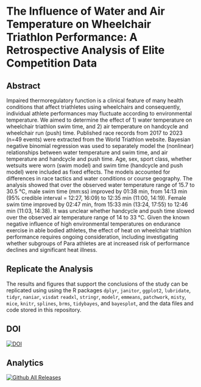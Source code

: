 # The Influence of Water and Air Temperature on Wheelchair Triathlon Performance: A Retrospective Analysis of Elite Competition Data

## Abstract
Impaired thermoregulatory function is a clinical feature of many health conditions that affect triathletes using wheelchairs and consequently, individual athlete performances may fluctuate according to environmental temperature. We aimed to determine the effect of 1) water temperature on wheelchair triathlon swim time, and 2) air temperature on handcycle and wheelchair run (push) time. Published race records from 2017 to 2023 (n=49 events) were extracted from the World Triathlon website. Bayesian negative binomial regression was used to separately model the (nonlinear) relationships between water temperature and swim time, and air temperature and handcycle and push time. Age, sex, sport class, whether wetsuits were worn (swim model) and swim time (handcycle and push model) were included as fixed effects. The models accounted for differences in race tactics and water conditions or course geography. The analysis showed that over the observed water temperature range of 15.7 to 30.5 °C, male swim time (mm:ss) improved by 01:38 min, from 14:13 min (95% credible interval = 12:27, 16:09) to 12:35 min (11:00, 14:19). Female swim time improved by 02:47 min, from 15:33 min (13:24, 17:55) to 12:46 min (11:03, 14:38). It was unclear whether handcycle and push time slowed over the observed air temperature range of 14 to 33 °C. Given the known negative influence of high environmental temperatures on endurance exercise in able bodied athletes, the effect of heat on wheelchair triathlon performance requires ongoing consideration, including investigating whether subgroups of Para athletes are at increased risk of performance declines and significant heat illness.

## Replicate the Analysis
The results and figures that support the conclusions of the study can be replicated using using the R packages `dplyr`, `janitor`, `ggplot2`, `lubridate`, `tidyr`, `naniar`, `visdat`
`readxl`, `stringr`, `modelr`, `emmeans`, `patchwork`, `misty`, `mice`, `knitr`, `splines`, `brms`, `tidybayes`, and `bayesplot`, and the data files and code stored in this repository.

## DOI
[![DOI](https://zenodo.org/badge/625715931.svg)](https://doi.org/10.5281/zenodo.10774736)

## Analytics
[![Github All Releases](https://img.shields.io/github/downloads/SciBorgo/paratriathlon_heat/total.svg)]()


